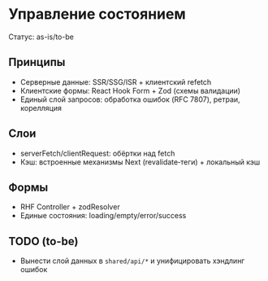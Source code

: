 # Управление состоянием

Статус: as-is/to-be

## Принципы
- Серверные данные: SSR/SSG/ISR + клиентский refetch
- Клиентские формы: React Hook Form + Zod (схемы валидации)
- Единый слой запросов: обработка ошибок (RFC 7807), ретраи, корелляция

## Слои
- serverFetch/clientRequest: обёртки над fetch
- Кэш: встроенные механизмы Next (revalidate‑теги) + локальный кэш

## Формы
- RHF Controller + zodResolver
- Единые состояния: loading/empty/error/success

## TODO (to-be)
- Вынести слой данных в `shared/api/*` и унифицировать хэндлинг ошибок
